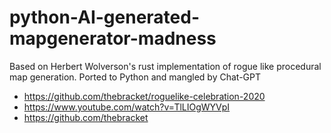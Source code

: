 # python-AI-generated-mapgenerator-madness

Based on Herbert Wolverson's rust implementation of rogue like procedural map generation.
Ported to Python and mangled by Chat-GPT

* https://github.com/thebracket/roguelike-celebration-2020
* https://www.youtube.com/watch?v=TlLIOgWYVpI
* https://github.com/thebracket
